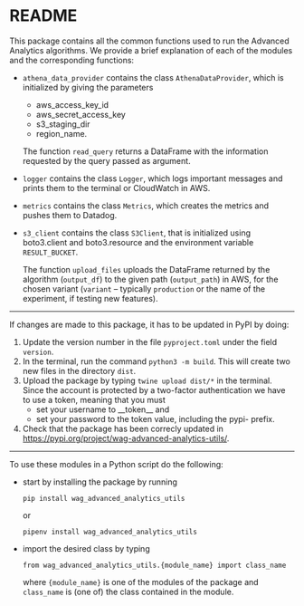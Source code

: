 # README

This package contains all the common functions used to run the Advanced Analytics algorithms. We provide a brief explanation of each of the modules and the corresponding functions:

- ``athena_data_provider`` contains the class ``AthenaDataProvider``, which is initialized by giving the parameters
    - aws_access_key_id
    - aws_secret_access_key
    - s3_staging_dir
    - region_name.

    The function ``read_query`` returns a DataFrame with the information requested by the query passed as argument.

- ``logger`` contains the class ``Logger``, which logs important messages and prints them to the terminal or CloudWatch in AWS.

- ``metrics`` contains the class ``Metrics``, which creates the metrics and pushes them to Datadog.

- ``s3_client`` contains the class ``S3Client``, that is initialized using boto3.client and boto3.resource and the environment variable ```RESULT_BUCKET```. 

    The function ``upload_files`` uploads the DataFrame returned by the algorithm (``output_df``) to the given path (``output_path``) in AWS, for the chosen variant (``variant`` – typically ``production`` or the name of the experiment, if testing new features).

-----------

If changes are made to this package, it has to be updated in PyPI by doing:

1. Update the version number in the file ```pyproject.toml``` under the field ```version```.
2. In the terminal, run the command ```python3 -m build```. This will create two new files in the directory ```dist```.
3. Upload the package by typing ```twine upload dist/*``` in the terminal. Since the account is protected by a two-factor authentication we have to use a token, meaning that you must
    - set your username to \_\_token\_\_ and
    - set your password to the token value, including the pypi- prefix.
4. Check that the package has been correcly updated in https://pypi.org/project/wag-advanced-analytics-utils/.

-----------

To use these modules in a Python script do the following:

- start by installing the package by running
    ```
    pip install wag_advanced_analytics_utils
    ``````
    or
    ```
    pipenv install wag_advanced_analytics_utils
    ```
- import the desired class by typing
    ```
    from wag_advanced_analytics_utils.{module_name} import class_name
    ```
    where ```{module_name}``` is one of the modules of the package and ```class_name``` is (one of) the class contained in the module.
